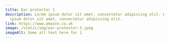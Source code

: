 ```yaml
---
title: Ear protector 1
description: Lorem ipsum dolor sit amet, consectetur adipiscing elit. Lorem
  ipsum dolor sit amet, consectetur adipiscing elit.
link: https://www.amazon.co.uk
image: /static/img/ear-protector-3.jpeg
imageAlt: Some alt text here for 1
---
```

